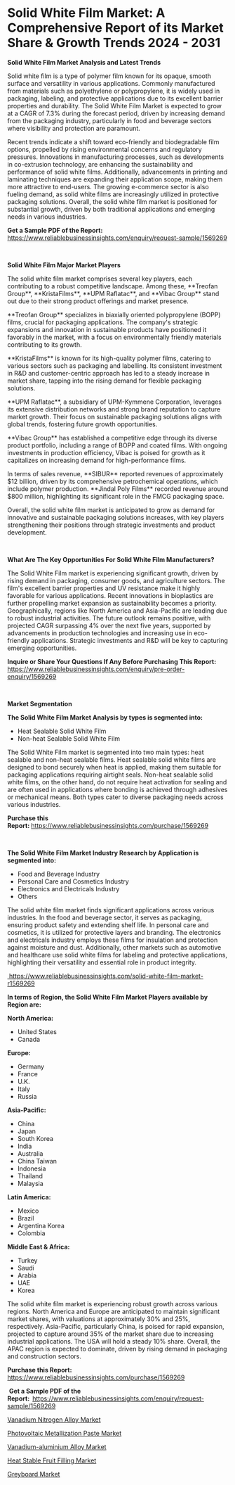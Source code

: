 <p><h1>Solid White Film Market: A Comprehensive Report of its Market Share & Growth Trends 2024 - 2031</h1></p><p><strong>Solid White Film Market Analysis and Latest Trends</strong></p>
<p><p>Solid white film is a type of polymer film known for its opaque, smooth surface and versatility in various applications. Commonly manufactured from materials such as polyethylene or polypropylene, it is widely used in packaging, labeling, and protective applications due to its excellent barrier properties and durability. The Solid White Film Market is expected to grow at a CAGR of 7.3% during the forecast period, driven by increasing demand from the packaging industry, particularly in food and beverage sectors where visibility and protection are paramount. </p><p>Recent trends indicate a shift toward eco-friendly and biodegradable film options, propelled by rising environmental concerns and regulatory pressures. Innovations in manufacturing processes, such as developments in co-extrusion technology, are enhancing the sustainability and performance of solid white films. Additionally, advancements in printing and laminating techniques are expanding their application scope, making them more attractive to end-users. The growing e-commerce sector is also fueling demand, as solid white films are increasingly utilized in protective packaging solutions. Overall, the solid white film market is positioned for substantial growth, driven by both traditional applications and emerging needs in various industries.</p></p>
<p><strong>Get a Sample PDF of the Report:&nbsp;</strong> <a href="https://www.reliablebusinessinsights.com/enquiry/request-sample/1569269?utm_campaign=1138&utm_medium=2&utm_source=Github&utm_content=ia&utm_term=14102024&utm_id=solid-white-film">https://www.reliablebusinessinsights.com/enquiry/request-sample/1569269</a></p>
<p>&nbsp;</p>
<p><strong>Solid White Film Major Market Players</strong></p>
<p><p>The solid white film market comprises several key players, each contributing to a robust competitive landscape. Among these, **Treofan Group**, **KristaFilms**, **UPM Raflatac**, and **Vibac Group** stand out due to their strong product offerings and market presence.</p><p>**Treofan Group** specializes in biaxially oriented polypropylene (BOPP) films, crucial for packaging applications. The company's strategic expansions and innovation in sustainable products have positioned it favorably in the market, with a focus on environmentally friendly materials contributing to its growth.</p><p>**KristaFilms** is known for its high-quality polymer films, catering to various sectors such as packaging and labelling. Its consistent investment in R&D and customer-centric approach has led to a steady increase in market share, tapping into the rising demand for flexible packaging solutions.</p><p>**UPM Raflatac**, a subsidiary of UPM-Kymmene Corporation, leverages its extensive distribution networks and strong brand reputation to capture market growth. Their focus on sustainable packaging solutions aligns with global trends, fostering future growth opportunities.</p><p>**Vibac Group** has established a competitive edge through its diverse product portfolio, including a range of BOPP and coated films. With ongoing investments in production efficiency, Vibac is poised for growth as it capitalizes on increasing demand for high-performance films.</p><p>In terms of sales revenue, **SIBUR** reported revenues of approximately $12 billion, driven by its comprehensive petrochemical operations, which include polymer production. **Jindal Poly Films** recorded revenue around $800 million, highlighting its significant role in the FMCG packaging space.</p><p>Overall, the solid white film market is anticipated to grow as demand for innovative and sustainable packaging solutions increases, with key players strengthening their positions through strategic investments and product development.</p></p>
<p>&nbsp;</p>
<p><strong>What Are The Key Opportunities For Solid White Film Manufacturers?</strong></p>
<p><p>The Solid White Film market is experiencing significant growth, driven by rising demand in packaging, consumer goods, and agriculture sectors. The film's excellent barrier properties and UV resistance make it highly favorable for various applications. Recent innovations in bioplastics are further propelling market expansion as sustainability becomes a priority. Geographically, regions like North America and Asia-Pacific are leading due to robust industrial activities. The future outlook remains positive, with projected CAGR surpassing 4% over the next five years, supported by advancements in production technologies and increasing use in eco-friendly applications. Strategic investments and R&D will be key to capturing emerging opportunities.</p></p>
<p><strong>Inquire or Share Your Questions If Any Before Purchasing This Report:</strong> <a href="https://www.reliablebusinessinsights.com/enquiry/pre-order-enquiry/1569269?utm_campaign=1138&utm_medium=2&utm_source=Github&utm_content=ia&utm_term=14102024&utm_id=solid-white-film">https://www.reliablebusinessinsights.com/enquiry/pre-order-enquiry/1569269</a></p>
<p>&nbsp;</p>
<p><strong>Market Segmentation</strong></p>
<p><strong>The Solid White Film Market Analysis by types is segmented into:</strong></p>
<p><ul><li>Heat Sealable Solid White Film</li><li>Non-heat Sealable Solid White Film</li></ul></p>
<p><p>The Solid White Film market is segmented into two main types: heat sealable and non-heat sealable films. Heat sealable solid white films are designed to bond securely when heat is applied, making them suitable for packaging applications requiring airtight seals. Non-heat sealable solid white films, on the other hand, do not require heat activation for sealing and are often used in applications where bonding is achieved through adhesives or mechanical means. Both types cater to diverse packaging needs across various industries.</p></p>
<p><strong>Purchase this Report:&nbsp;</strong><a href="https://www.reliablebusinessinsights.com/purchase/1569269?utm_campaign=1138&utm_medium=2&utm_source=Github&utm_content=ia&utm_term=14102024&utm_id=solid-white-film">https://www.reliablebusinessinsights.com/purchase/1569269</a></p>
<p>&nbsp;</p>
<p><strong>The Solid White Film Market Industry Research by Application is segmented into:</strong></p>
<p><ul><li>Food and Beverage Industry</li><li>Personal Care and Cosmetics Industry</li><li>Electronics and Electricals Industry</li><li>Others</li></ul></p>
<p><p>The solid white film market finds significant applications across various industries. In the food and beverage sector, it serves as packaging, ensuring product safety and extending shelf life. In personal care and cosmetics, it is utilized for protective layers and branding. The electronics and electricals industry employs these films for insulation and protection against moisture and dust. Additionally, other markets such as automotive and healthcare use solid white films for labeling and protective applications, highlighting their versatility and essential role in product integrity.</p></p>
<p><a href="https://www.reliablebusinessinsights.com/solid-white-film-market-r1569269?utm_campaign=1138&utm_medium=2&utm_source=Github&utm_content=ia&utm_term=14102024&utm_id=solid-white-film">&nbsp;https://www.reliablebusinessinsights.com/solid-white-film-market-r1569269</a></p>
<p><strong>In terms of Region, the Solid White Film Market Players available by Region are:</strong></p>
<p>
    <p> <strong> North America: </strong>
        <ul>
            <li>United States</li>
            <li>Canada</li>
        </ul>
        </p> 
    <p> <strong> Europe: </strong>
        <ul>
            <li>Germany</li>
            <li>France</li>
            <li>U.K.</li>
            <li>Italy</li>
            <li>Russia</li>
        </ul>
        </p> 
    <p> <strong> Asia-Pacific: </strong>
        <ul>
            <li>China</li>
            <li>Japan</li>
            <li>South Korea</li>
            <li>India</li>
            <li>Australia</li>
            <li>China Taiwan</li>
            <li>Indonesia</li>
            <li>Thailand</li>
            <li>Malaysia</li>
        </ul>
        </p> 
    <p> <strong> Latin America: </strong>
        <ul>
            <li>Mexico</li>
            <li>Brazil</li>
            <li>Argentina Korea</li>
            <li>Colombia</li>
        </ul>
        </p> 
    <p> <strong> Middle East & Africa: </strong>
        <ul>
            <li>Turkey</li>
            <li>Saudi</li>
            <li>Arabia</li>
            <li>UAE</li>
            <li>Korea</li>
        </ul>
    </p>
    </p>
<p><p>The solid white film market is experiencing robust growth across various regions. North America and Europe are anticipated to maintain significant market shares, with valuations at approximately 30% and 25%, respectively. Asia-Pacific, particularly China, is poised for rapid expansion, projected to capture around 35% of the market share due to increasing industrial applications. The USA will hold a steady 10% share. Overall, the APAC region is expected to dominate, driven by rising demand in packaging and construction sectors.</p></p>
<p><strong>Purchase this Report: </strong><a href="https://www.reliablebusinessinsights.com/purchase/1569269?utm_campaign=1138&utm_medium=2&utm_source=Github&utm_content=ia&utm_term=14102024&utm_id=solid-white-film">https://www.reliablebusinessinsights.com/purchase/1569269</a></p>
<p>&nbsp;<strong>Get a Sample PDF of the Report:&nbsp;&nbsp;</strong><a href="https://www.reliablebusinessinsights.com/enquiry/request-sample/1569269?utm_campaign=1138&utm_medium=2&utm_source=Github&utm_content=ia&utm_term=14102024&utm_id=solid-white-film">https://www.reliablebusinessinsights.com/enquiry/request-sample/1569269</a></p>
<p><strong></strong></p>
<p><p><a href="https://www.linkedin.com/pulse/global-vanadium-nitrogen-alloy-market-sector2024-wjdye?trk=public_post_embed_feed-article-content&utm_campaign=1138&utm_medium=2&utm_source=Github&utm_content=ia&utm_term=14102024&utm_id=solid-white-film">Vanadium Nitrogen Alloy Market</a></p><p><a href="https://www.linkedin.com/pulse/comprehensive-photovoltaic-metallization-paste-market-g49qe?trk=public_post_embed_feed-article-content&utm_campaign=1138&utm_medium=2&utm_source=Github&utm_content=ia&utm_term=14102024&utm_id=solid-white-film">Photovoltaic Metallization Paste Market</a></p><p><a href="https://www.linkedin.com/pulse/strategic-roadmap-global-vanadium-aluminium-alloy-qanpe?trk=public_post_embed_feed-article-content&utm_campaign=1138&utm_medium=2&utm_source=Github&utm_content=ia&utm_term=14102024&utm_id=solid-white-film">Vanadium-aluminium Alloy Market</a></p><p><a href="https://github.com/mynearvphamillwd7/Market-Research-Report-List-1/blob/main/heat-stable-fruit-filling-market.md?utm_campaign=1138&utm_medium=2&utm_source=Github&utm_content=ia&utm_term=14102024&utm_id=solid-white-film">Heat Stable Fruit Filling Market</a></p><p><a href="https://github.com/boringzqthorperec/Market-Research-Report-List-1/blob/main/greyboard-market.md?utm_campaign=1138&utm_medium=2&utm_source=Github&utm_content=ia&utm_term=14102024&utm_id=solid-white-film">Greyboard Market</a></p></p>